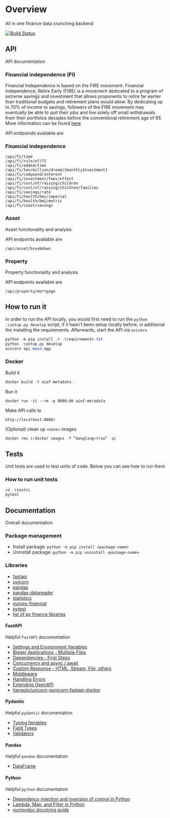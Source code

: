 # Overview

All in one finance data crunching backend

[![Build Status](https://gkamacharov.visualstudio.com/gkama-cicd/_apis/build/status/kamacharovs.aiof-metadata?branchName=master)](https://gkamacharov.visualstudio.com/gkama-cicd/_build/latest?definitionId=19&branchName=master)

## API

API documentation

### Financial independence (FI)

Financial Independence is based on the FIRE movement. Financial Independence, Retire Early (FIRE) is a movement dedicated to a program of extreme savings and investment that allows proponents to retire far earlier than traditional budgets and retirement plans would allow. By dedicating up to 70% of income to savings, followers of the FIRE movement may eventually be able to quit their jobs and live solely off small withdrawals from their portfolios decades before the conventional retirement age of 65. More information can be found [here](https://www.investopedia.com/terms/f/financial-independence-retire-early-fire.asp)

API endpoinds available are

### Financial independence

```text
/api/fi/time
/api/fi/rule/of/72
/api/fi/added/time
/api/fi/ten/million/dream/{monthlyInvestment}
/api/fi/compound/interest
/api/fi/investment/fees/effect
/api/fi/cost/of/raising/children
/api/fi/cost/of/raising/children/families
/api/fi/savings/rate
/api/fi/health/bmi/imperial
/api/fi/health/bmi/metric
/api/fi/coast/savings
```

### Asset

Asset functionality and analysis

API endpoints available are

```text
/api/asset/breakdown
```

### Property

Property functionality and analysis

API endpoints available are

```text
/api/property/mortgage
```

## How to run it

In order to run the API locally, you would first need to run the `python .\setup.py develop` script, if it hasn't been setup locally before, in additional the installing the requirements. Afterwards, start the API via `uvicorn`

```powershell
python -m pip install -r .\requirements.txt
python .\setup.py develop
uvicorn api.main:app
```

### Docker

Build it

```powershell
docker build -t aiof-metadata .
```

Run it

```poershell
docker run -it --rm -p 8000:80 aiof-metadata
```

Make API calls to

```text
http://localhost:8080/
```

(Optional) clean up `<none>` images

```powershell
docker rmi $(docker images -f “dangling=true” -q)
```

## Tests

Unit tests are used to test units of code. Below you can see how to run them

### How to run unit tests

```powershell
cd .\tests\
pytest
```

## Documentation

Overall documentation

### Package management

- Install package: `python -m pip install <package-name>`
- Uninstall package: `python -m pip uninstall <package-name>`

### Libraries

- [fastapi](https://github.com/tiangolo/fastapi)
- [uvicorn](https://github.com/encode/uvicorn)
- [pandas](https://pandas.pydata.org/docs/reference/index.html)
- [pandas-datareader](https://pydata.github.io/pandas-datareader/stable/index.html)
- [statistics](https://docs.python.org/3/library/statistics.html)
- [numpy-financial](https://numpy.org/numpy-financial/latest/)
- [pytest](https://docs.pytest.org/en/stable/)
- [list of py finance libraries](https://github.com/wilsonfreitas/awesome-quant#python)

#### FastAPI

Helpful `FastAPI` documentation

- [Settings and Environment Variables](https://fastapi.tiangolo.com/advanced/settings/)
- [Bigger Applications - Multiple Files](https://fastapi.tiangolo.com/tutorial/bigger-applications/)
- [Dependencies - First Steps](https://fastapi.tiangolo.com/tutorial/dependencies/)
- [Concurrency and async / await](https://fastapi.tiangolo.com/async/)
- [Custom Response - HTML, Stream, File, others](https://fastapi.tiangolo.com/advanced/custom-response/)
- [Middleware](https://fastapi.tiangolo.com/tutorial/middleware/)
- [Handling Errors](https://fastapi.tiangolo.com/tutorial/handling-errors/)
- [Extending OpenAPI](https://fastapi.tiangolo.com/advanced/extending-openapi/)
- [tiangolo/uvicorn-gunicorn-fastapi-docker](https://github.com/tiangolo/uvicorn-gunicorn-fastapi-docker)

#### Pydantic

Helpful `pydantic` documentation

- [Typing Iterables](https://pydantic-docs.helpmanual.io/usage/types/#typing-iterables)
- [Field Types](https://pydantic-docs.helpmanual.io/usage/types/)
- [Validators](https://pydantic-docs.helpmanual.io/usage/validators/)

#### Pandas

Helpful `pandas` documentation

- [DataFrame](https://pandas.pydata.org/pandas-docs/stable/reference/frame.html)

#### Python

Helpful `python` documentation

- [Dependency injection and inversion of control in Python](http://python-dependency-injector.ets-labs.org/introduction/di_in_python.html)
- [Lambda, Map, and Filter in Python](https://medium.com/better-programming/lambda-map-and-filter-in-python-4935f248593)
- [numpydoc docstring guide](https://numpydoc.readthedocs.io/en/latest/format.html#numpydoc-docstring-guide)
